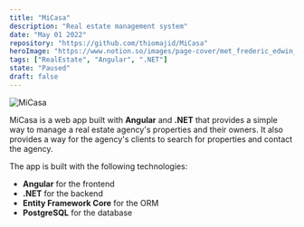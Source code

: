 ```yaml
---
title: "MiCasa"
description: "Real estate management system"
date: "May 01 2022"
repository: "https://github.com/thiomajid/MiCasa"
heroImage: "https://www.notion.so/images/page-cover/met_frederic_edwin_church_1871.jpg"
tags: ["RealEstate", "Angular", ".NET"]
state: "Paused"
draft: false
---
```


![MiCasa](https://www.notion.so/images/page-cover/met_frederic_edwin_church_1871.jpg)

MiCasa is a web app built with **Angular** and **.NET** that provides a simple way to manage a real estate agency's properties and their owners. It also provides a way for the agency's clients to search for properties and contact the agency.

The app is built with the following technologies:

- **Angular** for the frontend
- **.NET** for the backend
- **Entity Framework Core** for the ORM
- **PostgreSQL** for the database
